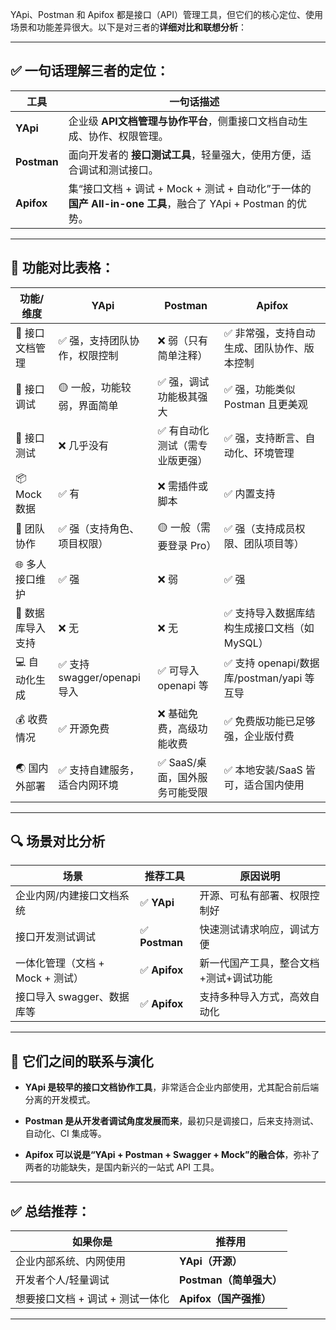 

YApi、Postman 和 Apifox 都是接口（API）管理工具，但它们的核心定位、使用场景和功能差异很大。以下是对三者的**详细对比和联想分析**：

---

## ✅ 一句话理解三者的定位：

|工具|一句话描述|
|---|---|
|**YApi**|企业级 **API文档管理与协作平台**，侧重接口文档自动生成、协作、权限管理。|
|**Postman**|面向开发者的 **接口测试工具**，轻量强大，使用方便，适合调试和测试接口。|
|**Apifox**|集“接口文档 + 调试 + Mock + 测试 + 自动化”于一体的 **国产 All-in-one 工具**，融合了 YApi + Postman 的优势。|

---

## 🧩 功能对比表格：

|功能/维度|**YApi**|**Postman**|**Apifox**|
|---|---|---|---|
|🧱 接口文档管理|✅ 强，支持团队协作，权限控制|❌ 弱（只有简单注释）|✅ 非常强，支持自动生成、团队协作、版本控制|
|🔧 接口调试|🟡 一般，功能较弱，界面简单|✅ 强，调试功能极其强大|✅ 强，功能类似 Postman 且更美观|
|🧪 接口测试|❌ 几乎没有|✅ 有自动化测试（需专业版更强）|✅ 强，支持断言、自动化、环境管理|
|📦 Mock 数据|✅ 有|❌ 需插件或脚本|✅ 内置支持|
|👥 团队协作|✅ 强（支持角色、项目权限）|🟡 一般（需要登录 Pro）|✅ 强（支持成员权限、团队项目等）|
|🌐 多人接口维护|✅ 强|❌ 弱|✅ 强|
|🔌 数据库导入支持|❌ 无|❌ 无|✅ 支持导入数据库结构生成接口文档（如 MySQL）|
|💻 自动化生成|✅ 支持 swagger/openapi 导入|✅ 可导入 openapi 等|✅ 支持 openapi/数据库/postman/yapi 等互导|
|💰 收费情况|✅ 开源免费|❌ 基础免费，高级功能收费|✅ 免费版功能已足够强，企业版付费|
|🌏 国内外部署|✅ 支持自建服务，适合内网环境|✅ SaaS/桌面，国外服务可能受限|✅ 本地安装/SaaS 皆可，适合国内使用|

---

## 🔍 场景对比分析

|场景|推荐工具|原因说明|
|---|---|---|
|企业内网/内建接口文档系统|✅ **YApi**|开源、可私有部署、权限控制好|
|接口开发测试调试|✅ **Postman**|快速测试请求响应，调试方便|
|一体化管理（文档 + Mock + 测试）|✅ **Apifox**|新一代国产工具，整合文档+测试+调试功能|
|接口导入 swagger、数据库等|✅ **Apifox**|支持多种导入方式，高效自动化|

---

## 📌 它们之间的联系与演化

- **YApi 是较早的接口文档协作工具**，非常适合企业内部使用，尤其配合前后端分离的开发模式。
    
- **Postman 是从开发者调试角度发展而来**，最初只是调接口，后来支持测试、自动化、CI 集成等。
    
- **Apifox 可以说是“YApi + Postman + Swagger + Mock”的融合体**，弥补了两者的功能缺失，是国内新兴的一站式 API 工具。
    

---

## ✅ 总结推荐：

|如果你是|推荐用|
|---|---|
|企业内部系统、内网使用|**YApi（开源）**|
|开发者个人/轻量调试|**Postman（简单强大）**|
|想要接口文档 + 调试 + 测试一体化|**Apifox（国产强推）**|

---
